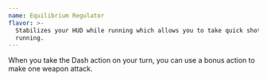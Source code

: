 ```yaml
---
name: Equilibrium Regulator
flavor: >-
  Stabilizes your HUD while running which allows you to take quick shots while
  running.
---
```

When you take the Dash action on your turn, you can use a bonus action to make one weapon attack.
